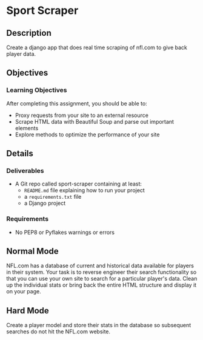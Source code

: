 # Sport Scraper

## Description

Create a django app that does real time scraping of nfl.com to give back player data.

## Objectives

### Learning Objectives

After completing this assignment, you should be able to:

* Proxy requests from your site to an external resource
* Scrape HTML data with Beautiful Soup and parse out important elements
* Explore methods to optimize the performance of your site

## Details

### Deliverables

* A Git repo called sport-scraper containing at least:
  * `README.md` file explaining how to run your project
  * a `requirements.txt` file
  * a Django project

### Requirements

* No PEP8 or Pyflakes warnings or errors

## Normal Mode

NFL.com has a database of current and historical data available for players in their system.  Your task is to
reverse engineer their search functionality so that you can use your own site to search for a particular player's
data. Clean up the individual stats or bring back the entire HTML structure and display it on your page.

## Hard Mode

Create a player model and store their stats in the database so subsequent searches do not hit the NFL.com website.
